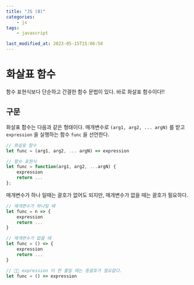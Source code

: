 ```yaml
---
title: "JS (8)"
categories:
    - js
tags:
    - javascript

last_modified_at: 2023-05-15T15:06:58
---
```


# 화살표 함수

함수 표현식보다 단순하고 간결한 함수 문법이 있다. 바로 화살표 함수이다!!

## 구문

화살표 함수는 다음과 같은 형태이다. 매개변수로 `(arg1, arg2, ... argN)` 를 받고 `expression` 을 실행하는 함수 `func` 을 선언한다.

```js
// 화살표 함수
let func = (arg1, arg2, ... argN) => expression

// 함수 표현식
let func = function(arg1, arg2, ...argN) {
    expression
    return ...
};
```

매개변수가 하나 일때는 괄호가 없어도 되지만, 매개변수가 없을 때는 괄호가 필요하다.

```js
// 매개변수가 하나일 때
let func = n => {
    expression
    return ...
}

// 매개변수가 없을 때
let func = () => {
    expression
    return ...
}

// ☝🏻 expression 이 한 줄일 때는 중괄호가 필요없다.
let func = () => expression
```
